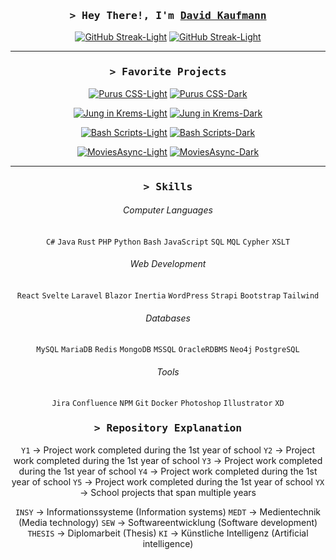 <div align="center">
        
###  <samp>&gt; Hey There!, I'm <b><a target="_blank" href="https://kaufmann.dev/">David Kaufmann</a></b></samp>

[![GitHub Streak-Light](https://streak-stats.demolab.com?user=kaufmann-dev&theme=swift&hide_border=true)](https://git.io/streak-stats#gh-light-mode-only)
[![GitHub Streak-Light](https://streak-stats.demolab.com?user=kaufmann-dev&theme=dracula&hide_border=true)](https://git.io/streak-stats#gh-dark-mode-only)

<hr>

### <samp>&gt; Favorite Projects</samp>

[![Purus CSS-Light](https://github-readme-stats.vercel.app/api/pin/?username=kaufmann-dev&repo=PurusCss&theme=swift&hide_border=true)](https://github.com/kaufmann-dev/PurusCss#gh-light-mode-only)
[![Purus CSS-Dark](https://github-readme-stats.vercel.app/api/pin/?username=kaufmann-dev&repo=PurusCss&theme=dracula&hide_border=true)](https://github.com/kaufmann-dev/PurusCss#gh-dark-mode-only)

[![Jung in Krems-Light](https://github-readme-stats.vercel.app/api/pin/?username=kaufmann-dev&repo=JungInKrems&theme=swift&hide_border=true)](https://github.com/kaufmann-dev/JungInKrems#gh-light-mode-only)
[![Jung in Krems-Dark](https://github-readme-stats.vercel.app/api/pin/?username=kaufmann-dev&repo=JungInKrems&theme=dracula&hide_border=true)](https://github.com/kaufmann-dev/JungInKrems#gh-dark-mode-only)

[![Bash Scripts-Light](https://github-readme-stats.vercel.app/api/pin/?username=kaufmann-dev&repo=BashScripts&theme=swift&hide_border=true)](https://github.com/kaufmann-dev/BashScripts#gh-light-mode-only)
[![Bash Scripts-Dark](https://github-readme-stats.vercel.app/api/pin/?username=kaufmann-dev&repo=BashScripts&theme=dracula&hide_border=true)](https://github.com/kaufmann-dev/BashScripts#gh-dark-mode-only)

[![MoviesAsync-Light](https://github-readme-stats.vercel.app/api/pin/?username=kaufmann-dev&repo=MoviesAsync&theme=swift&hide_border=true)](https://github.com/kaufmann-dev/MoviesAsync#gh-light-mode-only)
[![MoviesAsync-Dark](https://github-readme-stats.vercel.app/api/pin/?username=kaufmann-dev&repo=MoviesAsync&theme=dracula&hide_border=true)](https://github.com/kaufmann-dev/MoviesAsync#gh-dark-mode-only)

<hr>

### <samp>&gt; Skills</samp>

###### Computer Languages
`C#` `Java` `Rust` `PHP` `Python` `Bash` `JavaScript` `SQL` `MQL` `Cypher` `XSLT`

###### Web Development
`React` `Svelte` `Laravel` `Blazor` `Inertia` `WordPress` `Strapi` `Bootstrap` `Tailwind`

###### Databases
`MySQL` `MariaDB` `Redis` `MongoDB` `MSSQL` `OracleRDBMS` `Neo4j` `PostgreSQL`

###### Tools
`Jira` `Confluence` `NPM` `Git` `Docker` `Photoshop` `Illustrator` `XD`

### <samp>&gt; Repository Explanation</samp>
`Y1` -> Project work completed during the 1st year of school
`Y2` -> Project work completed during the 1st year of school
`Y3` -> Project work completed during the 1st year of school
`Y4` -> Project work completed during the 1st year of school
`Y5` -> Project work completed during the 1st year of school
`YX` -> School projects that span multiple years

`INSY` -> Informationssysteme (Information systems)
`MEDT` -> Medientechnik (Media technology)
`SEW` -> Softwareentwicklung (Software development)
`THESIS` -> Diplomarbeit (Thesis)
`KI` -> Künstliche Intelligenz (Artificial intelligence)

</div>

<!--<img src="https://i.imgur.com/dBaSKWF.gif" height="20" width="100%">-->
